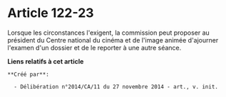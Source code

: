 # Article 122-23

Lorsque les circonstances l'exigent, la commission peut proposer au président du Centre national du cinéma et de l'image
animée d'ajourner l'examen d'un dossier et de le reporter à une autre séance.

**Liens relatifs à cet article**

	**Créé par**:

	  - Délibération n°2014/CA/11 du 27 novembre 2014 - art., v. init.
